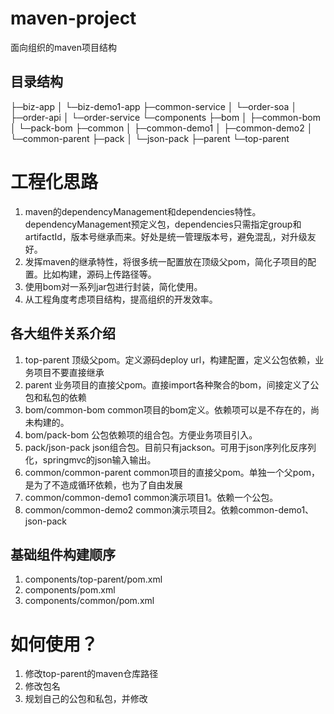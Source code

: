 # maven-project
面向组织的maven项目结构

## 目录结构
├─biz-app
│  └─biz-demo1-app
├─common-service
│  └─order-soa
│      ├─order-api
│      └─order-service
└─components
    ├─bom
    │  ├─common-bom
    │  └─pack-bom
    ├─common
    │  ├─common-demo1
    │  ├─common-demo2
    │  └─common-parent
    ├─pack
    │  └─json-pack
    ├─parent
    └─top-parent

工程化思路
====
1. maven的dependencyManagement和dependencies特性。dependencyManagement预定义包，dependencies只需指定group和artifactId，版本号继承而来。好处是统一管理版本号，避免混乱，对升级友好。
2. 发挥maven的继承特性，将很多统一配置放在顶级父pom，简化子项目的配置。比如构建，源码上传路径等。
3. 使用bom对一系列jar包进行封装，简化使用。
4. 从工程角度考虑项目结构，提高组织的开发效率。

## 各大组件关系介绍
1. top-parent 顶级父pom。定义源码deploy url，构建配置，定义公包依赖，业务项目不要直接继承
2. parent 业务项目的直接父pom。直接import各种聚合的bom，间接定义了公包和私包的依赖
3. bom/common-bom common项目的bom定义。依赖项可以是不存在的，尚未构建的。
4. bom/pack-bom 公包依赖项的组合包。方便业务项目引入。
5. pack/json-pack json组合包。目前只有jackson。可用于json序列化反序列化，springmvc的json输入输出。
6. common/common-parent common项目的直接父pom。单独一个父pom，是为了不造成循环依赖，也为了自由发展
7. common/common-demo1 common演示项目1。依赖一个公包。
8. common/common-demo2 common演示项目2。依赖common-demo1、json-pack

## 基础组件构建顺序
1. components/top-parent/pom.xml
2. components/pom.xml
3. components/common/pom.xml

如何使用？
====
1. 修改top-parent的maven仓库路径
2. 修改包名
3. 规划自己的公包和私包，并修改

